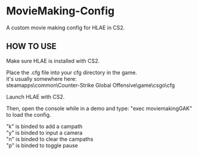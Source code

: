 # MovieMaking-Config
A custom movie making config for HLAE in CS2.

## HOW TO USE
Make sure HLAE is installed with CS2.  

Place the .cfg file into your cfg directory in the game.  
it's usually somewhere here:  
steamapps\common\Counter-Strike Global Offensive\game\csgo\cfg  

Launch HLAE with CS2.

Then, open the console while in a demo and type: "exec moviemakingGAK"
to load the config.   

"k" is binded to add a campath  
"y" is binded to input a camera  
"n" is binded to clear the campaths  
"p" is binded to toggle pause  


